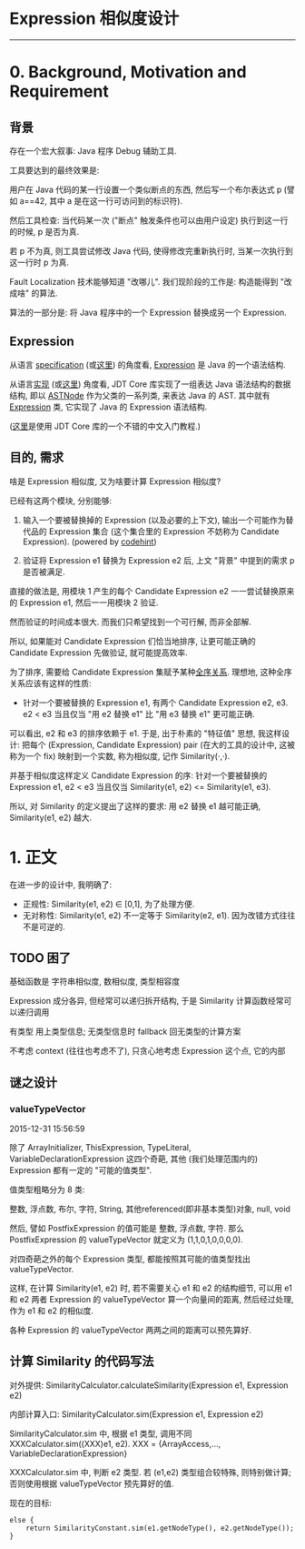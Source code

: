 # Expression 相似度设计
---

# 0. Background, Motivation and Requirement


## 背景

存在一个宏大叙事: Java 程序 Debug 辅助工具. 

工具要达到的最终效果是: 

用户在 Java 代码的某一行设置一个类似断点的东西, 然后写一个布尔表达式 p (譬如 a==42, 其中 a 是在这一行可访问到的标识符).

然后工具检查: 当代码某一次 ("断点" 触发条件也可以由用户设定) 执行到这一行的时候, p 是否为真. 

若 p 不为真, 则工具尝试修改 Java 代码, 使得修改完重新执行时, 当某一次执行到这一行时 p 为真.

Fault Localization 技术能够知道 "改哪儿". 我们现阶段的工作是: 构造能得到 "改成啥" 的算法.

算法的一部分是: 将 Java 程序中的一个 Expression 替换成另一个 Expression.

## Expression

从语言 [specification](https://en.wikipedia.org/wiki/Programming_language_specification) (或[这里](http://tieba.baidu.com/p/3830422437)) 的角度看, [Expression](https://docs.oracle.com/javase/specs/jls/se8/html/jls-15.html) 是 Java 的一个语法结构. 

从语言[实现](https://en.wikipedia.org/wiki/Programming_language_implementation) (或[这里](https://book.douban.com/subject/10482195/)) 角度看, JDT Core 库实现了一组表达 Java 语法结构的数据结构, 即以 [ASTNode](http://help.eclipse.org/mars/index.jsp?topic=%2Forg.eclipse.jdt.doc.isv%2Freference%2Fapi%2Forg%2Feclipse%2Fjdt%2Fcore%2Fdom%2FASTNode.html) 作为父类的一系列类, 来表达 Java 的 AST. 其中就有 [Expression](http://help.eclipse.org/mars/index.jsp?topic=%2Forg.eclipse.jdt.doc.isv%2Freference%2Fapi%2Forg%2Feclipse%2Fjdt%2Fcore%2Fdom%2FExpression.html) 类, 它实现了 Java 的 Expression 语法结构.

([这里](http://blog.csdn.net/lovelion/article/details/19050155)是使用 JDT Core 库的一个不错的中文入门教程.)

## 目的, 需求

啥是 Expression 相似度, 又为啥要计算 Expression 相似度?

已经有这两个模块, 分别能够: 

1. 输入一个要被替换掉的 Expression (以及必要的上下文), 输出一个可能作为替代品的 Expression 集合 (这个集合里的 Expression 不妨称为 Candidate Expression). (powered by [codehint](http://jgalenson.github.io/codehint/))

2. 验证将 Expression e1 替换为 Expression e2 后, 上文 "背景" 中提到的需求 p 是否被满足.

直接的做法是, 用模块 1 产生的每个 Candidate Expression e2 一一尝试替换原来的 Expression e1, 然后一一用模块 2 验证.

然而验证的时间成本很大. 而我们只希望找到一个可行解, 而非全部解.

所以, 如果能对 Candidate Expression 们恰当地排序, 让更可能正确的 Candidate Expression 先做验证, 就可能提高效率.
<!--
夫矩阵者, 复杂也; 特征值者, 简洁也.

夫 (Expression, Expression) pair, 复杂也. Similarity 者, 简洁也. -->

为了排序, 需要给 Candidate Expression 集赋予某种[全序关系](https://zh.wikipedia.org/zh-cn/全序关系). 理想地, 这种全序关系应该有这样的性质: 

+ 针对一个要被替换的 Expression e1, 有两个 Candidate Expression e2, e3. e2 < e3 当且仅当 "用 e2 替换 e1" 比 "用 e3 替换 e1" 更可能正确.

可以看出, e2 和 e3 的排序依赖于 e1. 于是, 出于朴素的 "特征值" 思想, 我这样设计: 把每个 (Expression, Candidate Expression) pair (在大的工具的设计中, 这被称为一个 fix) 映射到一个实数, 称为相似度, 记作 Similarity(·,·). 

并基于相似度这样定义 Candidate Expression 的序: 针对一个要被替换的 Expression e1, e2 < e3 当且仅当 Similarity(e1, e2) <= Similarity(e1, e3).

所以, 对 Similarity 的定义提出了这样的要求: 用 e2 替换 e1 越可能正确, Similarity(e1, e2) 越大.

# 1. 正文

在进一步的设计中, 我明确了:

+ 正规性: Similarity(e1, e2) ∈ [0,1], 为了处理方便.
+ 无对称性: Similarity(e1, e2) 不一定等于 Similarity(e2, e1). 因为改错方式往往不是可逆的.

## TODO 困了

基础函数是 字符串相似度, 数相似度, 类型相容度

Expression 成分各异, 但经常可以递归拆开结构, 于是 Similarity 计算函数经常可以递归调用

有类型 用上类型信息; 无类型信息时 fallback 回无类型的计算方案

不考虑 context (往往也考虑不了), 只贪心地考虑 Expression 这个点, 它的内部


## 谜之设计

### valueTypeVector

2015-12-31 15:56:59

除了 ArrayInitializer, ThisExpression, TypeLiteral, VariableDeclarationExpression 这四个奇葩, 其他 (我们处理范围内的) Expression 都有一定的 "可能的值类型".

值类型粗略分为 8 类:

整数, 浮点数, 布尔, 字符, String, 其他referenced(即非基本类型)对象, null, void

然后, 譬如 PostfixExpression 的值可能是 整数, 浮点数, 字符. 那么 PostfixExpression 的 valueTypeVector 就定义为 (1,1,0,1,0,0,0,0).

对四奇葩之外的每个 Expression 类型, 都能按照其可能的值类型找出 valueTypeVector.

这样, 在计算 Similarity(e1, e2) 时, 若不需要关心 e1 和 e2 的结构细节, 可以用 e1 和 e2 两者 Expression 的 valueTypeVector 算一个向量间的距离, 然后经过处理, 作为 e1 和 e2 的相似度. 

各种 Expression 的 valueTypeVector 两两之间的距离可以预先算好.

## 计算 Similarity 的代码写法

对外提供: SimilarityCalculator.calculateSimilarity(Expression e1, Expression e2)

内部计算入口: SimilarityCalculator.sim(Expression e1, Expression e2)

SimilarityCalculator.sim 中, 根据 e1 类型, 调用不同 XXXCalculator.sim((XXX)e1, e2). XXX = {ArrayAccess,..., VariableDeclarationExpression}

XXXCalculator.sim 中, 判断 e2 类型. 若 (e1,e2) 类型组合较特殊, 则特别做计算; 否则使用根据 valueTypeVector 预先算好的值.

现在的目标: 

	else {
		return SimilarityConstant.sim(e1.getNodeType(), e2.getNodeType());
	}